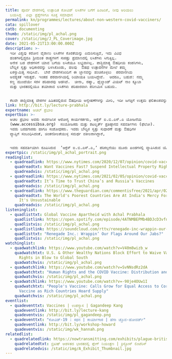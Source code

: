 ```yaml
---
title: ಪೂರ್ವ ದೇಶಗಳಲ್ಲಿ ಉತ್ಪಾದಿತ ಕೋವಿಡ್‌ ಲಸಿಕೆಗಳ ಬಗೆಗೆ ಹಿಂಜರಿಕೆ, ನೀವು ಅರಿಯಲು
  ಬಯಸಿದ್ದ  ಎಲ್ಲಾ ಪ್ರಶ್ನೆಗಳಿಗೂ ಸೂಕ್ತ ಸಮಾಧಾನ
permalink: kn/programmes/lectures/about-non-western-covid-vacciners/
cata: spillover
catb: documenting
thumb: /static/img/pl_achal.png
cover: /static/img/J_PL_Coverimage.jpg
date: 2021-05-21T13:00:00.000Z
description: >-
  ಇಡೀ ವಿಶ್ವವು ಕರೋನ ವೈರಾಣು ಲಸಿಕೆಗಳ ಕೊರತೆಯನ್ನು ಎದುರಿಸುತ್ತಿದೆ, ಇದು ವಿವಿಧ
  ಹಂತಗಳಲ್ಲಿದ್ದರೂ ಶ್ರೀಮಂತ ರಾಷ್ಟ್ರಗಳಿಗೆ ಸಾಕಷ್ಟು ಪ್ರಮಾಣದಲ್ಲಿ ಲಸಿಕೆಗಳು ಸಿಗುತ್ತಿಲ್ಲ.
  ಅನೇಕ ಬಡ ದೇಶಗಳಿಗೆ ಯಾವ ಬಗೆಯ ಲಸಿಕೆಯೂ ಲಭ್ಯವಾಗಿಲ್ಲ. ಪಾಶ್ಚಿಮಾತ್ಯ ಔಷಧೀಯ ಕಂಪನಿಗಳು, 
  ಬೌದ್ದಿಕ ಸ್ವತ್ತು ಅಧಿಕಾರವನ್ನು ಬಳಸಿಕೊಂಡು, ಹಲವು  ಔಷಧ ಉತ್ಪಾದನೆಗಳ ಮೇಲೆ ತಮ್ಮ
  ಏಕಸ್ವಾಮಿತ್ವ ಸಾಧಿಸಿವೆ.  ಬೇರೆ ದೇಶಗಳೊಂದಿಗೆ ಈ ಜ್ಞಾನವನ್ನು ಹಂಚಿಕೊಳ್ಳಲು  ಪರವಾನಗಿಯ
  ಅವಶ್ಯಕತೆ ಇರುತ್ತದೆ. ಇಂತಹ ಪರವಾನಗಿಯಲ್ಲಿ ರಿಯಾಯತಿ ಬಯಸಿದ್ದೇವೆ.  ಆದರೂ, ಬಹುಶ: ನಮ್ಮ
  ಕಣ್ಣ ಮುಂದೆಯೇ ಸರಳ ಪರಿಹಾರವು ಅಡಗಿದೆ.  ಚೀನಾ, ರಷ್ಯಾ, ಥೈಲ್ಯಾಂಡ್‌ ವಿಯಟ್‌ ನಾಂ ಕ್ಯೂಬಾ
  ಮತ್ತು ಭಾರತದಲ್ಲಿಯೂ ತಯಾರಾದ ಲಸಿಕೆಗಳು ಪರಿಹಾರವಾಗಿ ಪರಿಣಮಿಸ ಬಹುದು.  


  ಕೆಲವೇ ಪಾಶ್ಚಿಮಾತ್ಯ ದೇಶಗಳ ಹಿಡಿತದಲ್ಲಿರುವ ಔಷಧೀಯ ಅನ್ವೇಷಣೆಗಳನ್ನು ಮೀರಿ, ಇಡೀ ಜಗತ್ತಿಗೆ ಉತ್ತಮ ಫಲಿತಾಂಶವನ್ನು ನೀಡಲು, ನವೀನ ಬಗೆಯ ಔಷಧಿಗಳನ್ನು ತಯಾರಿಸುವ ಅವಶ್ಯಕತೆ ಇದೆ, ಈ ಕಾರ್ಯಕ್ಕೆ ಚಾಲನೆ ನೀಡಬೇಕಾಗಿದೆ. ಇದು ಸಾಧ್ಯವಾಗುವ ಬಗೆ ಹೇಗೆ ಎಂಬುದು ಉಪನ್ಯಾಸದ ಮುಖ್ಯ ವಿಚಾರವಾಗಿದೆ.
link: http://bit.ly/lecture-prabhala
expertname: ಅಚಲ್ ಪ್ರಭಾಲ
expertbio: >-
  ಅಚಲ ಪ್ರಭಾಲ ಅವರು ಸಾರ್ವಜನಿಕ ಆರೋಗ್ಯ ಕಾರ್ಯಕರ್ತರು, ಆಕ್ಸೆಸ್‌ ಐ.ಬಿ.ಎಸ್.ಎ ಯೋಜನೆಯ
  (www.accessibsa.org)  ಸಂಯೋಜಕರು ಮತ್ತು ಶಟಲ್ವರ್ತ್‌ ಪ್ರತಿಷ್ಠಾನದ ಸಹವರ್ತಿಗಳು (ಫೆಲೋ).
  ಇವರು ಬರಹಗಾರರು ಹಾಗೂ ಸಂಶೋಧಕರು. ಇವರು ಬೌದ್ದಿಕ ಸ್ವತ್ತು ಸುಧಾರಣೆ ಮತ್ತು ಔಷಧಿಗಳ
  ವ್ಯಾಪ್ತಿಗೆ ಸಂಬಂಧಿಸಿದಂತೆ, ಚಿಂತನಶೀಲತೆಯುಳ್ಳ ಸಮರ್ಥ ವಕೀಲರಾಗಿದ್ದಾರೆ, 


  ಇವರು ಸಹವರ್ತಿಯಾಗಿ ರೂಪಿಸಿರುವ  ʼಆಕ್ಸೆಸ್‌ ಐ.ಬಿ.ಎಸ್.ಎ,ʼ ಪರಿಕಲ್ಪನೆಯು ಮೂರು ಖಂಡಗಳಲ್ಲಿ ವ್ಯಾಪಿಸಿರುವ ಯೋಜನೆಯಾಗಿ ಕಾರ್ಯಚಾಲನೆ ಕಂಡಿದೆ, ವಿಕಸನಶೀಲ ದೇಶಗಳಲ್ಲಿ, ಮುಖ್ಯವಾಗಿ ಭಾರತ, ಬ್ರೆಜಿಲ್‌ ಮತ್ತು ದಕ್ಷಿಣ ಆಫ್ರಿಕಾ ದೇಶಗಳಲ್ಲಿ, ಹೊಸ ಬಗೆಯ ಔಷಧ ಅವಿಶ್ಕಾರವನ್ನು ವೇಗಗೊಳಿಸಿ, ಔಷಧದ ವ್ಯಾಪ್ತಿಯನ್ನು ವಿಸ್ತರಿಸಲು ಸ್ಥಾಪಿತವಾಗಿದೆ, ಹಲವು ದಶಕಗಳಿಂದಲೂ ಔಷಧಿಗಳ ತಯಾರಿಕೆ ಮತ್ತು ಅಭಿವೃದ್ದಿಗೆ ಆಧಾರವಾದ ಕಾನೂನು ಮತ್ತು ನೀತಿ ಚೌಕಟ್ಟುಗಳಲ್ಲಿ ಗುಣಾತ್ಮಕ ಬದಲಾವಣೆಗಳನ್ನು ತರಲು ಇವರು ಬಹಳ ಶ್ರಮ ಪಟ್ಟಿದ್ದಾರೆ
expertpic: /static/img/pl_achal_portrait.png
readinglist:
  - quadreadlink: https://www.nytimes.com/2020/12/07/opinion/covid-vaccines-patents.html
    quadreadtxt: Want Vaccines Fast? Suspend Intellectual Property Rights
    quadreadvis: /static/img/pl_achal.png
  - quadreadlink: https://www.nytimes.com/2021/02/05/opinion/covid-vaccines-china-russia.html
    quadreadtxt: It’s Time to Trust China’s and Russia’s Vaccines
    quadreadvis: /static/img/pl_achal.png
  - quadreadlink: https://www.theguardian.com/commentisfree/2021/apr/02/india-in-charge-of-developing-world-covid-vaccine-supply-unsustainable
    quadreadtxt: The World's Poorest Countries Are At India's Mercy For Vaccines.
      It's Unsustainable
    quadreadvis: /static/img/pl_achal.png
listeninglist:
  - quadlisttxt: Global Vaccine Apartheid with Achal Prabhala
    quadlistlink: https://open.spotify.com/episode/4ATNMBEPMb4BDJcD3vfn9T
    quadlistvis: /static/img/pl_achal.png
  - quadlistlink: https://soundcloud.com/rttv/renegade-inc-wrappin-our-flags-around-our-jabs
    quadlisttxt: "Renegade Inc.: Wrappin’ Our Flags Around Our Jabs?"
    quadlistvis: /static/img/pl_achal.png
watchinglist:
  - quadwatchlink: https://www.youtube.com/watch?v=V40m8wizb_w
    quadwatchtxt: U.S. & Other Wealthy Nations Block Effort to Waive Vaccine Patent
      Rights in Blow to Global South
    quadwatchvis: /static/img/pl_achal.png
  - quadwatchlink: https://www.youtube.com/watch?v=SvNNsdRz2dA
    quadwatchtxt: "Human Rights and the COVID Vaccine: Distribution and Access"
    quadwatchvis: /static/img/pl_achal.png
  - quadwatchlink: https://www.youtube.com/watch?v=-98je4OUw1I
    quadwatchtxt: "People's Vaccine: Calls Grow for Equal Access to Coronavirus
      Vaccine as Rich Countries Hoard Supply"
    quadwatchvis: /static/img/pl_achal.png
eventlist:
  - quadeventtxt: Vaccines | ಉಪನ್ಯಾಸ | Gagandeep Kang
    quadeventlink: http://bit.ly/lecture-kang
    quadeventvis: /static/img/pl_gagandeep.png
  - quadeventtxt: "ಕೋವಿಡ್-19‌ : ಕಥನ | ಕಾರ್ಯಾಗಾರ | ಹೆನಾ ಚ್ಚೊವ-ಹೋವರ್ಡ್"
    quadeventlink: http://bit.ly/workshop-howard
    quadeventvis: /static/img/wk_hannah.png
relatedlist:
  - quadrelatedlink: https://nowtransmitting.com/exhibits/plague-british-india/
    quadrelatedtxt: ಬ್ರಿಟಿಷ್‌ ಆಡಳಿತದ ಭಾರತದಲ್ಲಿ ಪ್ಲೇಗ್‌ ನಿಯಂತ್ರಣ | ಕ್ರಿಸ್ಟೋಸ್‌ ಲಿಂಟೆರಿಸ್‌
    quadrelatedvis: /static/img/A_Exhibit_Thumbnail.jpg
---
```

